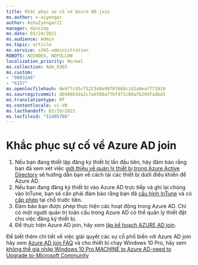 ```yaml
---
title: Khắc phục sự cố về Azure AD join
ms.author: v-aiyengar
author: AshaIyengar21
manager: dansimp
ms.date: 03/24/2021
ms.audience: Admin
ms.topic: article
ms.service: o365-administration
ROBOTS: NOINDEX, NOFOLLOW
localization_priority: Normal
ms.collection: Adm_O365
ms.custom:
- "9003246"
- "6157"
ms.openlocfilehash: 0e9f7c95cf522340e9976f668c1d1a9eaff71910
ms.sourcegitcommit: db908b3da2c7a6508a77bf4f2c80afb294fadbd1
ms.translationtype: MT
ms.contentlocale: vi-VN
ms.lasthandoff: 03/29/2021
ms.locfileid: "51405766"
---
```

# <a name="troubleshoot-azure-ad-join-issues"></a>Khắc phục sự cố về Azure AD join

1. Nếu bạn đang thiết lập đăng ký thiết bị lần đầu tiên, hãy đảm bảo rằng bạn đã xem xét việc [giới thiệu về quản lý thiết bị trong Azure Active Directory](https://docs.microsoft.com/azure/active-directory/devices/overview) sẽ hướng dẫn bạn về cách tải các thiết bị dưới điều khiển để Azure AD. 
1. Nếu bạn đang đăng ký thiết bị vào Azure AD trực tiếp và ghi lại chúng vào InTune, bạn sẽ cần phải đảm bảo rằng bạn đã [cấu hình InTune](https://docs.microsoft.com/mem/intune/enrollment/device-enrollment) và có [cấp phép](https://docs.microsoft.com/mem/intune/fundamentals/licenses-assign) tại chỗ trước tiên.
1. Đảm bảo bạn được phép thực hiện các hoạt động trong Azure AD. Chỉ có một người quản trị toàn cầu trong Azure AD có thể quản lý thiết đặt cho việc đăng ký thiết bị.
1. Để thực hiện Azure AD join, hãy xem [lập kế hoạch AZURE AD join](https://docs.microsoft.com/azure/active-directory/devices/azureadjoin-plan).

Để biết thêm chi tiết về việc giải quyết các sự cố phổ biến với Azure AD join hãy xem [Azure AD join FAQ](https://docs.microsoft.com/azure/active-directory/devices/faq#azure-ad-join-faq) và cho thiết bị chạy Windows 10 Pro, hãy xem [không thể gia nhập Windows 10 Pro MACHINE to Azure AD-need to Upgrade to-Microsoft Community](https://answers.microsoft.com/en-us/msoffice/forum/msoffice_install-mso_win10-mso_365hp/unable-to-join-windows-10-pro-machine-to-azure-ad/abb1ca7d-b317-45ec-a628-e1c10eae2900)
